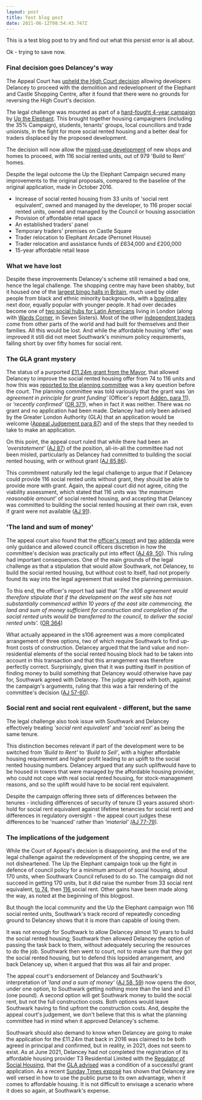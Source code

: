```yaml
---
layout: post
title: Test blog post
date: 2021-06-12T08:54:43.747Z
---
```

This is a test blog post to try and find out what this persist error is all about.

Ok - trying to save now.

### Final decision goes Delancey's way

The Appeal Court has [upheld the High Court decision](https://www.bailii.org/ew/cases/EWCA/Civ/2021/827.html) allowing developers Delancey to proceed with the demolition and redevelopment of the Elephant and Castle Shopping Centre, after it found that there were no grounds for reversing the High Court's decision.

The legal challenge was mounted as part of a [hard-fought 4-year campaign](https://www.35percent.org/shopping-centre-closes-but-campaign-for-traders-continues/) by [Up the Elephant](https://twitter.com/UpTheElephant_/status/1398978498740604929?s=09).  This brought together housing campaigners (including the 35% Campaign), students, tenants' groups, local councillors and trade unionists, in the fight for more social rented housing and a better deal for traders displaced by the proposed development.

The decision will now allow the [mixed-use development](https://www.elephantandcastle.org.uk/overview-of-the-plans) of new shops and homes to proceed, with 116 social rented units, out of 979 'Build to Rent' homes.

Despite the legal outcome the Up the Elephant Campaign secured many improvements to the original proposals, compared to the baseline of the original application, made in October 2016.

* Increase of social rented housing from 33 units of 'social rent equivalent', owned and managed by the developer, to 116 proper social rented units, owned and managed by the Council or housing association
* Provision of affordable retail space
* An established traders' panel
* Temporary traders' premises on Castle Square
* Trader relocation to Elephant Arcade (Perronet House)
* Trader relocation and assistance funds of £634,000 and £200,000
* 15-year affordable retail lease

### What we have lost

Despite these improvements Delancey's scheme still remained a bad one, hence the legal challenge.  The shopping centre may have been shabby, but it housed one of the [largest bingo halls in Britain](http://www.palacebingo.co.uk/london-palace/)[](https://www.facebook.com/londonbowling/), much used by older people from black and ethnic minority backgrounds, with a [bowling alley](https://www.facebook.com/londonbowling/) next door, equally popular with younger people.  It had over decades become one of [two social hubs for Latin Americans](https://www.runnymedetrust.org/blog/the-fight-isnt-over-for-elephant-and-castles-latin-american-community) living in London (along with [Wards Corner](https://www.facebook.com/wardscornercommunity/), in Seven Sisters).  Most of the other [independent traders](https://latinelephant.org/displaced-traders-with-no-relocation/) come from other parts of the world and had built for themselves and their families.  All this would be lost.  And while the affordable housing 'offer' was improved it still did not meet Southwark's minimum policy requirements, falling short by over fifty homes for social rent.

### The GLA grant mystery

The status of a purported [£11.24m grant from the Mayor](https://www.35percent.org/viability-and-delancey/), that allowed Delancey to improve the social rented housing offer from 74 to 116 units and how this was [reported to the planning committee](http://planbuild.southwark.gov.uk/documents/?GetDocument=%7b%7b%7b!HvOs1eG7BYgl0hYZ8SIm5w%3d%3d!%7d%7d%7d) was a key question before the court. The planning committee was told variously that the grant was *'an agreement in principle for grant funding'* (Officer's report [Adden. para 11](<https://moderngov.southwark.gov.uk/documents/b50009564/Addendum No. 1 Tuesday 03-Jul-2018 18.30 Planning Committee.pdf?T=9>)), or *'recently confirmed'* ([OR 371](http://planbuild.southwark.gov.uk/documents/?GetDocument=%7b%7b%7b!HvOs1eG7BYgl0hYZ8SIm5w%3d%3d!%7d%7d%7d)), when in fact it was neither.  There was no grant and no application had been made.  Delancey had only been advised by the Greater London Authority (GLA) that an application would be welcome ([Appeal Judgement  para 87](https://www.bailii.org/ew/cases/EWCA/Civ/2021/827.html)) and of the steps that they needed to take to make an application.

On this point, the appeal court ruled that while there had been an *'overstatement'* ([AJ 87](https://www.bailii.org/ew/cases/EWCA/Civ/2021/827.html)) of the position, all-in-all the committee had not been misled, particularly as Delancey had committed to building the social rented housing, with or without grant ([AJ 85,86](https://www.bailii.org/ew/cases/EWCA/Civ/2021/827.html)).

This commitment naturally led the legal challenge to argue that if Delancey could provide 116 social rented units without grant, they should be able to provide more with grant.  Again, the appeal court did not agree, citing the viability assessment, which stated that 116 units was *'the maximum reasonable amount'* of social rented housing, and accepting that Delancey was committed to building the social rented housing at their own risk, even if grant were not available ([AJ 91](https://www.bailii.org/ew/cases/EWCA/Civ/2021/827.html)).

### 'The land and sum of money'

The appeal court also found that the [officer's report](http://planbuild.southwark.gov.uk/documents/?GetDocument=%7b%7b%7b!HvOs1eG7BYgl0hYZ8SIm5w%3d%3d!%7d%7d%7d) and [two](<https://moderngov.southwark.gov.uk/documents/b50009580/Addendum No. 2 Tuesday 03-Jul-2018 18.30 Planning Committee.pdf?T=9>) [addenda](<https://moderngov.southwark.gov.uk/documents/b50009564/Addendum No. 1 Tuesday 03-Jul-2018 18.30 Planning Committee.pdf?T=9>) were only guidance and allowed council officers discretion in how the committee's decision was practically put into effect ([AJ 49, 50](https://www.bailii.org/ew/cases/EWCA/Civ/2021/827.html)).  This ruling had important consequences.  One of the main grounds of the legal challenge as that a stipulation that would allow Southwark, not Delancey, to build the social rented housing, but without cost to itself, had not properly found its way into the legal agreement that sealed the planning permission.

To this end, the officer's report had said that *'The s106 agreement would therefore stipulate that if the development on the west site has not substantially commenced within 10 years of the east site commencing, the land and sum of money sufficient for construction and completion of the social rented units would be transferred to the council, to deliver the social rented units'.* ([OR 364](http://planbuild.southwark.gov.uk/documents/?GetDocument=%7b%7b%7b!HvOs1eG7BYgl0hYZ8SIm5w%3d%3d!%7d%7d%7d))

What actually appeared in the s106 agreement was a more complicated arrangement of three options, two of which require Southwark to find up-front costs of construction.  Delancey argued that the land value and non-residential elements of the social rented housing block had to be taken into account in this transaction and that this arrangement was therefore perfectly correct.  Surprisingly, given that it was putting itself in position of finding money to build something that Delancey would otherwise have pay for, Southwark agreed with Delancey.  The judge agreed with both, against the campaign's arguments, ruling that this was a fair rendering of the committee's decision ([AJ 57-60](https://www.bailii.org/ew/cases/EWCA/Civ/2021/827.html)).

### Social rent and social rent equivalent - different, but the same

The legal challenge also took issue with Southwark and Delancey effectively treating *'social rent equivalent'* and *'social rent'* as being the same tenure.

This distinction becomes relevant if part of the development were to be switched from *'Build to Rent'* to *'Build to Sell'*, with a higher affordable housing requirement and higher profit leading to an uplift to the social rented housing numbers.  Delancey argued that any such upliftwould have to be housed in towers that were managed by the affordable housing provider, who could not cope with real social rented housing, for stock-management reasons, and so the uplift would have to be social rent equivalent.

Despite the campaign offering three sets of differences between the tenures - including differences of security of tenure (3 years assured short-hold for social rent equivalent against lifetime tenancies for social rent) and differences in regulatory oversight - the appeal court judges these differences to be 'nuanced' rather than *'material' (*[AJ 77-79](https://www.bailii.org/ew/cases/EWCA/Civ/2021/827.html))*.*

### The implications of the judgement

While the Court of Appeal's decision is disappointing, and the end of the legal challenge against the redevelopment of the shopping centre, we are not disheartened.  The Up the Elephant campaign took up the fight in defence of council policy for a minimum amount of social housing, about 170 units, when Southwark Council refused to do so.  The campaign did not succeed in getting 170 units, but it did raise the number from 33 social rent equivalent, [to 74](http://planbuild.southwark.gov.uk/documents/?GetDocument=%7b%7b%7b!0iVzasdHCgb1eVmQCrssOg%3d%3d!%7d%7d%7d), then [116 ](http://planbuild.southwark.gov.uk/documents/?GetDocument=%7b%7b%7b!b5xBNaYRSleWlYx6oXVrEA%3d%3d!%7d%7d%7d)social rent.  Other gains have been made along the way, as noted at the beginning of this blogpost.

But though the local community and the Up the Elephant campaign won 116 social rented units, Southwark's track record of repeatedly conceding ground to Delancey shows that it is more than capable of losing them.

It was not enough for Southwark to allow Delancey almost 10 years to build the social rented housing; Southwark then allowed Delancey the option of passing the task back to them, without adequately securing the resources to do the job.  Southwark then went to court, not to make sure that they got the social rented housing, but to defend this lopsided arrangement, and back Delancey up, when it argued that this was all fair and proper.

The appeal court's endorsement of Delancey and Southwark's interpretation of *'land and a sum of money'* ([AJ 58, 59](https://www.bailii.org/ew/cases/EWCA/Civ/2021/827.html)) now opens the door, under one option, to Southwark getting nothing more than the land and £1 (one pound).  A second option will get Southwark money to build the social rent, but not the full construction costs.  Both options would leave Southwark having to find upfront the construction costs.  And, despite the appeal court's judgement, we don't believe that this is what the planning committee had in mind when it approved Delancey's scheme.

Southwark should also demand to know when Delancey are going to make the application for the £11.24m that back in 2016 was claimed to be both agreed in principal and confirmed, but in reality, in 2021, does not seem to exist.  As at June 2021, Delancey had not completed the registration of its affordable housing provider T3 Residential Limited with the [Regulator of Social Housing](https://www.gov.uk/government/publications/current-registered-providers-of-social-housing/list-of-registered-providers-17-september-2020), that the [GLA advised](http://planbuild.southwark.gov.uk/documents/?GetDocument=%7b%7b%7b!b5xBNaYRSleWlYx6oXVrEA%3d%3d!%7d%7d%7d) was a condition of a successful grant application.  As a recent [Sunday Times exposé](<C:\Users\grego\Documents\%5CUsers%5Cgrego%5CDocuments%5CD-Drive 201017%5CCopy of Elephant Amenity Network%5CBlog 35percent campaign%5Cexpos%C3%A9>) has shown that Delancey are well versed in how to use the public purse to its own advantage, when it comes to affordable housing.  It is not difficult to envisage a scenario where it does so again, at Southwark's expense.















###